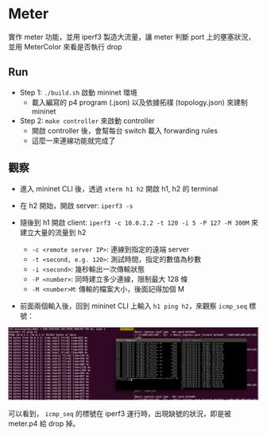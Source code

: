 # Meter 

實作 meter 功能，並用 iperf3 製造大流量，讓 meter 判斷 port 上的壅塞狀況，並用 MeterColor 來看是否執行 drop 

## Run 

* Step 1: `./build.sh` 啟動 mininet 環境
   * 載入編寫的 p4 program (.json) 以及依據拓樸 (topology.json) 來建制 mininet 
* Step 2: `make controller` 來啟動 controller
   * 開啟 controller 後，會幫每台 switch 載入 forwarding rules 
   * 這麼一來連線功能就完成了
   
## 觀察

* 進入 mininet CLI 後，透過 `xterm h1 h2` 開啟 h1, h2 的 terminal
* 在 h2 開始，開啟 server: `iperf3 -s` 
* 隨後到 h1 開啟 client: `iperf3 -c 10.0.2.2 -t 120 -i 5 -P 127 -M 300M` 來建立大量的流量到 h2
    * `-c <remote server IP>`: 連線到指定的遠端 server
    * `-t <second, e.g. 120>`: 測試時間，指定的數值為秒數
    * `-i <second>`: 幾秒輸出一次傳輸狀態
    * `-P <number>`: 同時建立多少連線，限制最大 128 條
    * `-M <number>M`: 傳輸的檔案大小，後面記得加個 M

* 前面兩個輸入後，回到 mininet CLI 上輸入 `h1 ping h2`，來觀察 `icmp_seq` 標號：

![](res/meter_screenshot.png)

可以看到， `icmp_seq` 的標號在 iperf3 運行時，出現缺號的狀況，即是被 meter.p4 給 drop 掉。

